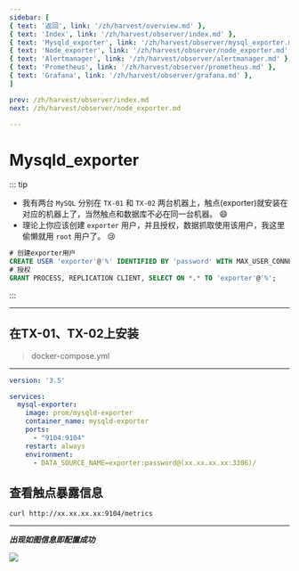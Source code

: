 ```yaml
---
sidebar: [
{ text: '返回', link: '/zh/harvest/overview.md' },
{ text: 'Index', link: '/zh/harvest/observer/index.md' },
{ text: 'Mysqld_exporter', link: '/zh/harvest/observer/mysql_exporter.md' },
{ text: 'Node_exporter', link: '/zh/harvest/observer/node_exporter.md' },
{ text: 'Alertmanager', link: '/zh/harvest/observer/alertmanager.md' },
{ text: 'Prometheus', link: '/zh/harvest/observer/prometheus.md' },
{ text: 'Grafana', link: '/zh/harvest/observer/grafana.md' },
]

prev: /zh/harvest/observer/index.md
next: /zh/harvest/observer/node_exporter.md

---
```


# Mysqld_exporter

::: tip
- 我有两台 `MySQL` 分别在 `TX-01` 和 `TX-02` 两台机器上，触点(exporter)就安装在对应的机器上了，当然触点和数据库不必在同一台机器。 :smile:
- 理论上你应该创建 `exporter` 用户，并且授权，数据抓取使用该用户，我这里偷懒就用 `root` 用户了。 :cry:

```sql
# 创建exporter用户
CREATE USER 'exporter'@'%' IDENTIFIED BY 'password' WITH MAX_USER_CONNECTIONS 5;
# 授权
GRANT PROCESS, REPLICATION CLIENT, SELECT ON *.* TO 'exporter'@'%';
```

:::

---

## 在TX-01、TX-02上安装

> docker-compose.yml

---

```yaml
version: '3.5'

services:
  mysql-exporter:
    image: prom/mysqld-exporter
    container_name: mysqld-exporter
    ports:
      - "9104:9104"
    restart: always
    environment:
      - DATA_SOURCE_NAME=exporter:password@(xx.xx.xx.xx:3306)/
```

## 查看触点暴露信息

```shell
curl http://xx.xx.xx.xx:9104/metrics 
```

---

***出现如图信息即配置成功***

![](http://img.tzf-foryou.com/img/20220426120855.png)